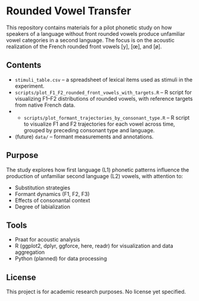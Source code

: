 # Rounded Vowel Transfer

This repository contains materials for a pilot phonetic study on how speakers of a language without front rounded vowels produce unfamiliar vowel categories in a second language. The focus is on the acoustic realization of the French rounded front vowels [y], [œ], and [ø].

## Contents

- `stimuli_table.csv` – a spreadsheet of lexical items used as stimuli in the experiment.
- `scripts/plot_F1_F2_rounded_front_vowels_with_targets.R` – R script for visualizing F1–F2 distributions of rounded vowels, with reference targets from native French data.
- - `scripts/plot_formant_trajectories_by_consonant_type.R` – R script to visualize F1 and F2 trajectories for each vowel across time, grouped by preceding consonant type and language.
- (future) `data/` – formant measurements and annotations.

## Purpose

The study explores how first language (L1) phonetic patterns influence the production of unfamiliar second language (L2) vowels, with attention to:
- Substitution strategies
- Formant dynamics (F1, F2, F3)
- Effects of consonantal context
- Degree of labialization

## Tools

- Praat for acoustic analysis
- R (ggplot2, dplyr, ggforce, here, readr) for visualization and data aggregation
- Python (planned) for data processing

## License

This project is for academic research purposes. No license yet specified.
